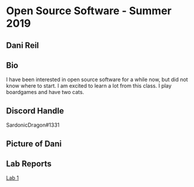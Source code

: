 # Open Source Software - Summer 2019
## Dani Reil

## Bio
I have been interested in open source software for a while now, but did not know where to start. I am excited to learn a lot from this class. I play boardgames and have two cats.

## Discord Handle
SardonicDragon#1331

## Picture of Dani

## Lab Reports
[Lab 1](labs/lab-01/report.md)

